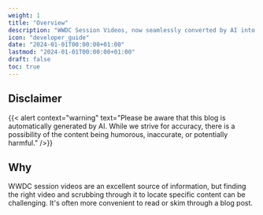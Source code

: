 ```yaml
---
weight: 1
title: "Overview"
description: "WWDC Session Videos, now seamlessly converted by AI into easily readable and searchable blog formats for your convenience."
icon: "developer_guide"
date: "2024-01-01T00:00:00+01:00"
lastmod: "2024-01-01T00:00:00+01:00"
draft: false
toc: true
---
```


## Disclaimer
{{< alert context="warning" text="Please be aware that this blog is automatically generated by AI. While we strive for accuracy, there is a possibility of the content being humorous, inaccurate, or potentially harmful." />}}

## Why
WWDC session videos are an excellent source of information, but finding the right video and scrubbing through it to locate specific content can be challenging. It's often more convenient to read or skim through a blog post.